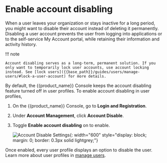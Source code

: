 # Enable account disabling

When a user leaves your organization or stays inactive for a long period, you might want to disable their account instead of deleting it permanently. Disabling a user account prevents the user from logging into applications or to the self-service My Account portal, while retaining their information and activity history.

!!! note

    Account disabling serves as a long-term, permanent solution. If you only want to temporarily lock user accounts, use account locking instead. See [lock users]({{base_path}}/guides/users/manage-users/#lock-a-user-account) for more details.

By default, the {{product_name}} Console keeps the account disabling feature turned off in user profiles. To enable account disabling in user profiles,

1. On the {{product_name}} Console, go to **Login and Registration**.

2. Under **Account Management**, click **Account Disable**.

3. Toggle **Enable account disabling** on to enable.

    ![Account Disable Settings]({{base_path}}/assets/img/guides/users/account-disable-setting.png){: width="600" style="display: block; margin: 0; border: 0.3px solid lightgrey;"}

Once enabled, every user profile displays an option to disable the user. Learn more about user profiles in [manage users]({{base_path}}/guides/users/manage-users/).

